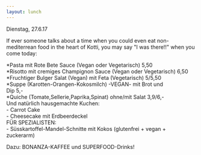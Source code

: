 ```yaml
---
layout: lunch
---
```



Dienstag, 27.6.17

If ever someone talks about a time when you could even eat non-mediterrean food in the heart of Kotti, you may say "I was there!!" when you come today:

\*Pasta mit Rote Bete Sauce (Vegan oder Vegetarisch) 5,50
<br>\*Risotto mit cremiges Champignon Sauce (Vegan oder Vegetarisch) 6,50
<br>\*Fruchtiger Bulger Salat (Vegan) mit Feta (Vegetarisch) 5/5,50
<br>\*Suppe (Karotten-Orangen-Kokosmilch) -VEGAN- mit Brot und
<br>Dip 5,-
<br>\*Quiche (Tomate,Sellerie,Paprika,Spinat) ohne/mit Salat 3,9/6,-
<br>Und nat&uuml;rlich hausgemachte Kuchen:
<br>- Carrot Cake
<br>- Cheesecake mit Erdbeerdeckel
<br>F&Uuml;R SPEZIALISTEN:
<br>- S&uuml;sskartoffel-Mandel-Schnitte mit Kokos (glutenfrei + vegan +
<br>zuckerarm)

Dazu: BONANZA-KAFFEE und SUPERFOOD-Drinks!